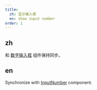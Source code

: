 ```yaml
---
title:
  zh: 显示输入框
  en: show input number
order: 1
---
```


## zh

和 [数字输入框](components/input-number/zh) 组件保持同步。

## en

Synchronize with [InputNumber](components/input-number/en) component.
